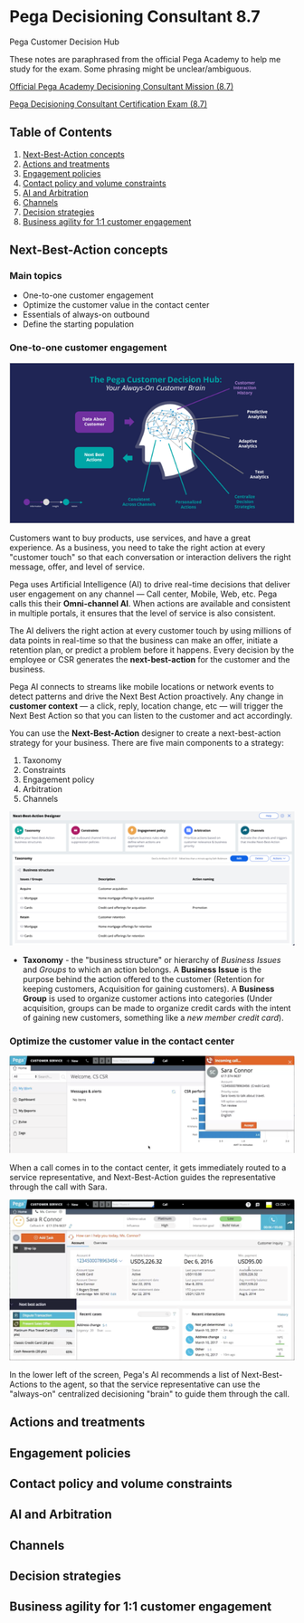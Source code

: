 # Pega Decisioning Consultant 8.7

Pega Customer Decision Hub

These notes are paraphrased from the official Pega Academy to help me study for the exam. Some phrasing might be unclear/ambiguous.

[Official Pega Academy Decisioning Consultant Mission (8.7)](https://academy.pega.com/mission/decisioning-consultant/v4)

[Pega Decisioning Consultant Certification Exam (8.7)](https://academy.pega.com/exam/pega-certified-decisioning-consultant-3)

## Table of Contents

1. [Next-Best-Action concepts](#next-best-action-concepts)
1. [Actions and treatments](#actions-and-treatments)
1. [Engagement policies](#engagement-policies)
1. [Contact policy and volume constraints](#contact-policy-and-volume-constraints)
1. [AI and Arbitration](#ai-and-arbitration)
1. [Channels](#channels)
1. [Decision strategies](#decision-strategies)
1. [Business agility for 1:1 customer engagement](#business-agility-for-11-customer-engagement)

## Next-Best-Action concepts

### Main topics

- One-to-one customer engagement
- Optimize the customer value in the contact center
- Essentials of always-on outbound
- Define the starting population

### One-to-one customer engagement

![](customerengagement.png)

Customers want to buy products, use services, and have a great experience. As a business, you need to take the right action at every "customer touch" so that each conversation or interaction delivers the right message, offer, and level of service.

Pega uses Artificial Intelligence (AI) to drive real-time decisions that deliver user engagement on any channel — Call center, Mobile, Web, etc. Pega calls this their **Omni-channel AI**. When actions are available and consistent in multiple portals, it ensures that the level of service is also consistent.

The AI delivers the right action at every customer touch by using millions of data points in real-time so that the business can make an offer, initiate a retention plan, or predict a problem before it happens. Every decision by the employee or CSR generates the **next-best-action** for the customer and the business.

Pega AI connects to streams like mobile locations or network events to detect patterns and drive the Next Best Action proactively. Any change in **customer context** — a click, reply, location change, etc — will trigger the Next Best Action so that you can listen to the customer and act accordingly.

You can use the **Next-Best-Action** designer to create a next-best-action strategy for your business. There are five main components to a strategy:

1. Taxonomy
1. Constraints
1. Engagement policy
1. Arbitration
1. Channels

![](taxonomy.png)

- **Taxonomy** - the "business structure" or hierarchy of *Business Issues* and *Groups* to which an action belongs. A **Business Issue** is the purpose behind the action offered to the customer (Retention for keeping customers, Acquisition for gaining customers). A **Business Group** is used to organize customer actions into categories (Under acquisition, groups can be made to organize credit cards with the intent of gaining new customers, something like a *new member credit card*).

### Optimize the customer value in the contact center

![](saracall.png)

When a call comes in to the contact center, it gets immediately routed to a service representative, and Next-Best-Action guides the representative through the call with Sara.

![](saradetails.png)

In the lower left of the screen, Pega's AI recommends a list of Next-Best-Actions to the agent, so that the service representative can use the "always-on" centralized decisioning "brain" to guide them through the call. 

## Actions and treatments

## Engagement policies

## Contact policy and volume constraints

## AI and Arbitration

## Channels

## Decision strategies

## Business agility for 1:1 customer engagement